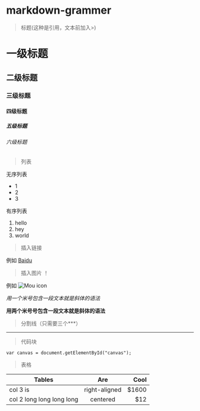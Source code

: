 # markdown-grammer

>标题(这种是引用，文本前加入>)

# 一级标题
## 二级标题
### 三级标题
#### 四级标题
##### 五级标题
###### 六级标题

>列表

无序列表
* 1
* 2
* 3

有序列表
1. hello
2. hey
3. world

>插入链接 []()

例如 [Baidu](http://baidu.com)

>插入图片 ！[]()

例如 ![Mou icon](http://mouapp.com/Mou_128.png)

*用一个米号包含一段文本就是斜体的语法*

**用两个米号号包含一段文本就是斜体的语法**

>分割线（只需要三个***）
***

>代码块
```
var canvas = document.getElementById("canvas");
```
 
 >表格

| Tables                    | Are           | Cool       |
| ------------------------- | :-----------: | ---------: |
| col 3 is                  | right-aligned |      $1600 |
| col 2 long long long long | centered      |      $12 |





